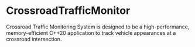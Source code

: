 # CrossroadTrafficMonitor
Crossroad Traffic Monitoring System is designed to be a high-performance, memory-efficient C++20 application to track vehicle appearances at a crossroad intersection.
